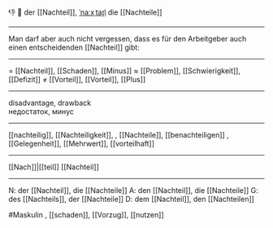 👎 🔵 der [[Nachteil]], [ˈnaːxˌtaɪ̯l](https://youglish.com/pronounce/Nachteil/german)
die [[Nachteile]]

---
Man darf aber auch nicht vergessen, dass es für den Arbeitgeber auch einen entscheidenden [[Nachteil]] gibt: 

---
= [[Nachteil]], [[Schaden]], [[Minus]]
≈ [[Problem]], [[Schwierigkeit]], [[Defizit]]
≠ [[Vorteil]], [[Vorteil]], [[Plus]]

---
disadvantage, drawback  
недостаток, минус

---
[[nachteilig]], [[Nachteiligkeit]],
, [[Nachteile]], [[benachteiligen]]
, [[Gelegenheit]], [[Mehrwert]], [[vorteilhaft]]

---
[[Nach]]|[[teil]]
[[Nachteil]]


---
N: der [[Nachteil]], die [[Nachteile]]
A: den [[Nachteil]], die [[Nachteile]]
G: des [[Nachteils]], der [[Nachteile]]
D: dem [[Nachteil]], den [[Nachteilen]]


#Maskulin , [[schaden]], [[Vorzug]], [[nutzen]]
